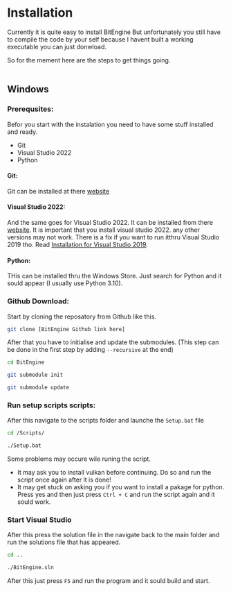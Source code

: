 # Installation

Currently it is quite easy to install BitEngine
But unfortunately you still have to compile the code by your self because I havent built a working executable you can just donwload.

So for the mement here are the steps to get things going.
<br></br>
## Windows
### Prerequsites:
Befor you start with the instalation you need to have some stuff installed and ready.
- Git
- Visual Studio 2022
- Python

#### Git:
Git can be installed at there [website](https://git-scm.com)
#### Visual Studio 2022:
And the same goes for Visual Studio 2022. It can be installed from there [website](https://visualstudio.microsoft.com). It is important that you install visual studio 2022. any other versions may not work.
There is a fix if you want to run itthru Visual Studio 2019 tho. Read [Installation for Visual Studio 2019](./installation_for_visualstudio2019.md).
#### Python:
THis can be installed thru the Windows Store. Just search for Python and it sould appear (I usually use Python 3.10).

### Github Download:
Start by cloning the reposatory from Github like this.

```bash
git clone [BitEngine Github link here]
```

After that you have to initialise and update the submodules. (This step can be done in the first step by adding ```--recursive``` at the end)

```bash
cd BitEngine
```
```bash
git submodule init
```
```bash
git submodule update
```

### Run setup scripts scripts:

After this navigate to the scripts folder and launche the ```Setup.bat``` file
```bash
cd /Scripts/
```
```bash
./Setup.bat
```

Some problems may occure wile runing the script.
- It may ask you to install vulkan before continuing. Do so and run the script once again after it is done!
- It may get stuck on asking you if you want to install a pakage for python. Press yes and then just press ```Ctrl + C``` and run the script again and it sould work.

### Start Visual Studio
After this press the solution file in the navigate back to the main folder and run the solutions file that has appeared.

```bash
cd ..
```
```bash
./BitEngine.sln
```

After this just press ```F5``` and run the program and it sould build and start.